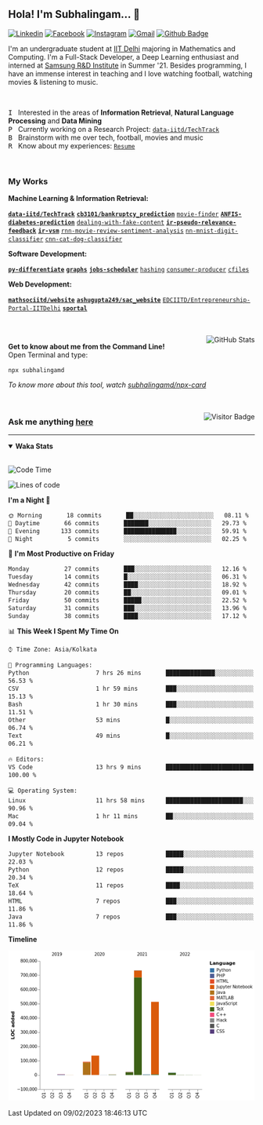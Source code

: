 ## Hola! I'm Subhalingam... 👋

[![Linkedin](https://img.shields.io/badge/-subhalingamd-0077B5?style=flat&logo=Linkedin&logoColor=white&link=https://www.linkedin.com/in/subhalingamd/)](https://www.linkedin.com/in/subhalingamd/)
[![Facebook](https://img.shields.io/badge/-subhalingamd-3b5999?style=flat&logo=Facebook&logoColor=white&link=https://www.facebook.com/subhalingamd/)](https://www.facebook.com/subhalingamd/)
[![Instagram](https://img.shields.io/badge/-@subhu2008-e4405f?style=flat&logo=Instagram&logoColor=white&link=https://www.instagram.com/subhu2008/)](https://www.instagram.com/subhu2008)
[![Gmail](https://img.shields.io/badge/-subhalingam.d-c14438?style=flat&logo=Gmail&logoColor=white&link=mailto:subhalingam.d@gmail.com)](mailto:subhalingam.d@gmail.com)
[![Github Badge](https://img.shields.io/badge/-subhalingamd-333?style=flat&logo=Github&logoColor=white&link=https://www.github.com/subhalingamd/)](https://www.github.com/subhalingamd)
<!-- [![Twitter](https://img.shields.io/badge/-@subhalingamd-55acee?style=flat&labelColor=1ca0f1&logo=twitter&logoColor=white&link=https://twitter.com/subhalingamd)](https://twitter.com/subhalingamd) -->
<!-- [![Website](https://img.shields.io/badge/-subhalingamd.github.io-47CCCC?style=flat&logo=Google-Chrome&logoColor=white&link=https://subhalingamd.github.io)](https://subhalingamd.github.io )-->
<!-- [![Youtube Badge](https://img.shields.io/badge/-subhalingamd-cd201f?style=flat&logo=Youtube&logoColor=white&link=https://youtube.com/subhalingamd/)](https://youtube.com/subhalingamd) -->
<!-- [![Quora Badge](https://img.shields.io/badge/-subhalingamd-b92b27?style=flat&logo=Quora&logoColor=white&link=https://quora.com/subhalingamd/)](https://quora.com/subhalingam-d) -->

I'm an undergraduate student at [IIT Delhi](http://www.iitd.ac.in) majoring in Mathematics and Computing. I'm a Full-Stack Developer, a Deep Learning enthusiast and interned at [Samsung R&D Institute](https://research.samsung.com/sri-d) in Summer '21. Besides programming, I have an immense interest in teaching and I love watching football, watching movies & listening to music.

<br />


<kbd>I</kbd> &nbsp; Interested in the areas of **Information Retrieval**, **Natural Language Processing** and **Data Mining** <br />
<kbd>P</kbd> &nbsp; Currently working on a Research Project: [`data-iitd/TechTrack`](https://github.com/data-iitd/TechTrack) <br />
<kbd>B</kbd> &nbsp; Brainstorm with me over tech, football, movies and music <br />
<kbd>R</kbd> &nbsp; Know about my experiences: [`Resume`](https://subhalingamd.github.io/SubhalingamD.CV.pdf)  <br />

<br />

### My Works
**Machine Learning & Information Retrieval:** 

**[`data-iitd/TechTrack`](https://github.com/data-iitd/TechTrack)**  **[`cb3101/bankruptcy_prediction`](https://github.com/cb3101/bankruptcy_prediction)**  [`movie-finder`](https://github.com/subhalingamd/movie-finder)  **[`ANFIS-diabetes-prediction`](https://github.com/subhalingamd/ANFIS-diabetes-prediction)**  [`dealing-with-fake-content`](https://github.com/subhalingamd/dealing-with-fake-content)  **[`ir-pseudo-relevance-feedback`](https://github.com/subhalingamd/ir-pseudo-relevance-feedback)**  **[`ir-vsm`](https://github.com/subhalingamd/ir-vsm)**  [`rnn-movie-review-sentiment-analysis`](https://github.com/subhalingamd/rnn-movie-review-sentiment-analysis)  [`nn-mnist-digit-classifier`](https://github.com/subhalingamd/nn-mnist-digit-classifier)  [`cnn-cat-dog-classifier`](https://github.com/subhalingamd/cnn-cat-dog-classifier)

**Software Development:** 

**[`py-differentiate`](https://github.com/subhalingamd/py-differentiate)**  **[`graphs`](https://github.com/subhalingamd/graphs)**  **[`jobs-scheduler`](https://github.com/subhalingamd/jobs-scheduler)**  [`hashing`](https://github.com/subhalingamd/hashing)  [`consumer-producer`](https://github.com/subhalingamd/consumer-producer)  [`cfiles`](https://github.com/subhalingamd/cfiles)

**Web Development:** 

**[`mathsociitd/website`](https://github.com/mathsociitd/website)**  **[`ashugupta249/sac_website`](https://github.com/ashugupta249/sac_website)**  [`EDCIITD/Entrepreneurship-Portal-IITDelhi`](https://github.com/EDCIITD/Entrepreneurship-Portal-IITDelhi)  **[`sportal`](https://github.com/subhalingamd/sportal)**

<br /><br />
<img alt="GitHub Stats" src="https://github-readme-stats.vercel.app/api?username=subhalingamd&count_private=true&show_icons=true&include_all_commits=true&theme=dark" align="right">

**Get to know about me from the Command Line!** <br />
Open Terminal and type:
```
npx subhalingamd
```
*To know more about this tool, watch [subhalingamd/npx-card](https://github.com/subhalingamd/npx-card)*
<br /><br /><br />


<img align="right" alt="Visitor Badge" src="https://visitor-badge.laobi.icu/badge?page_id=subhalingamd.subhalingamd">

### Ask me anything [here](https://github.com/subhalingamd/subhalingamd/discussions/)

<hr>

<details open>
<summary><b>Waka Stats</b></summary>
<br/>

<!--START_SECTION:waka-->
![Code Time](http://img.shields.io/badge/Code%20Time-1%2C387%20hrs%2038%20mins-blue)

![Lines of code](https://img.shields.io/badge/From%20Hello%20World%20I%27ve%20Written-2%20Million%20lines%20of%20code-blue)

**I'm a Night 🦉** 

```text
🌞 Morning       18 commits       ██░░░░░░░░░░░░░░░░░░░░░░░   08.11 % 
🌆 Daytime       66 commits       ███████░░░░░░░░░░░░░░░░░░   29.73 % 
🌃 Evening      133 commits       ███████████████░░░░░░░░░░   59.91 % 
🌙 Night          5 commits       ░░░░░░░░░░░░░░░░░░░░░░░░░   02.25 % 

```
📅 **I'm Most Productive on Friday** 

```text
Monday          27 commits       ███░░░░░░░░░░░░░░░░░░░░░░   12.16 % 
Tuesday         14 commits       █░░░░░░░░░░░░░░░░░░░░░░░░   06.31 % 
Wednesday       42 commits       ████░░░░░░░░░░░░░░░░░░░░░   18.92 % 
Thursday        20 commits       ██░░░░░░░░░░░░░░░░░░░░░░░   09.01 % 
Friday          50 commits       █████░░░░░░░░░░░░░░░░░░░░   22.52 % 
Saturday        31 commits       ███░░░░░░░░░░░░░░░░░░░░░░   13.96 % 
Sunday          38 commits       ████░░░░░░░░░░░░░░░░░░░░░   17.12 % 

```


📊 **This Week I Spent My Time On** 

```text
⌚︎ Time Zone: Asia/Kolkata

💬 Programming Languages: 
Python                   7 hrs 26 mins       ██████████████░░░░░░░░░░░   56.53 % 
CSV                      1 hr 59 mins        ███░░░░░░░░░░░░░░░░░░░░░░   15.13 % 
Bash                     1 hr 30 mins        ███░░░░░░░░░░░░░░░░░░░░░░   11.51 % 
Other                    53 mins             █░░░░░░░░░░░░░░░░░░░░░░░░   06.74 % 
Text                     49 mins             █░░░░░░░░░░░░░░░░░░░░░░░░   06.21 % 

🔥 Editors: 
VS Code                  13 hrs 9 mins       █████████████████████████   100.00 % 

💻 Operating System: 
Linux                    11 hrs 58 mins      ██████████████████████░░░   90.96 % 
Mac                      1 hr 11 mins        ██░░░░░░░░░░░░░░░░░░░░░░░   09.04 % 

```

**I Mostly Code in Jupyter Notebook** 

```text
Jupyter Notebook         13 repos            █████░░░░░░░░░░░░░░░░░░░░   22.03 % 
Python                   12 repos            █████░░░░░░░░░░░░░░░░░░░░   20.34 % 
TeX                      11 repos            ████░░░░░░░░░░░░░░░░░░░░░   18.64 % 
HTML                     7 repos             ███░░░░░░░░░░░░░░░░░░░░░░   11.86 % 
Java                     7 repos             ███░░░░░░░░░░░░░░░░░░░░░░   11.86 % 

```


**Timeline**

![Chart not found](https://raw.githubusercontent.com/subhalingamd/subhalingamd/master/charts/bar_graph.png) 


 Last Updated on 09/02/2023 18:46:13 UTC
<!--END_SECTION:waka-->

</details>

